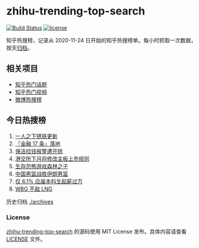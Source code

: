 # zhihu-trending-top-search

[![Build Status](https://github.com/justjavac/zhihu-trending-top-search/workflows/ci/badge.svg?branch=main)](https://github.com/justjavac/zhihu-trending-top-search/actions)
[![license](https://img.shields.io/github/license/justjavac/zhihu-trending-top-search)](https://github.com/justjavac/zhihu-trending-top-search/blob/main/LICENSE)

知乎热搜榜，记录从 2020-11-24 日开始的知乎热搜榜单。每小时抓取一次数据，按天[归档](./archives)。

## 相关项目

- [知乎热门话题](https://github.com/justjavac/zhihu-trending-hot-questions)
- [知乎热门视频](https://github.com/justjavac/zhihu-trending-hot-video)
- [微博热搜榜](https://github.com/justjavac/weibo-trending-hot-search)

## 今日热搜榜

<!-- BEGIN -->
<!-- 最后更新时间 Mon Feb 27 2023 05:06:32 GMT+0800 (China Standard Time) -->

1. [一人之下锈铁更新](https://www.zhihu.com/search?q=%E4%B8%80%E4%BA%BA%E4%B9%8B%E4%B8%8B%E9%94%88%E9%93%81%E6%9B%B4%E6%96%B0)
1. [「金融 17 条」落地](https://www.zhihu.com/search?q=%E3%80%8C%E9%87%91%E8%9E%8D%2017%20%E6%9D%A1%E3%80%8D%E8%90%BD%E5%9C%B0)
1. [保洁捡钱报警遭开除](https://www.zhihu.com/search?q=%E4%BF%9D%E6%B4%81%E6%8D%A1%E9%92%B1%E6%8A%A5%E8%AD%A6%E9%81%AD%E5%BC%80%E9%99%A4)
1. [港交所下月将修改主板上市规则](https://www.zhihu.com/search?q=%E6%B8%AF%E4%BA%A4%E6%89%80%E4%B8%8B%E6%9C%88%E5%B0%86%E4%BF%AE%E6%94%B9%E4%B8%BB%E6%9D%BF%E4%B8%8A%E5%B8%82%E8%A7%84%E5%88%99)
1. [生存恐怖游戏森林之子](https://www.zhihu.com/search?q=%E7%94%9F%E5%AD%98%E6%81%90%E6%80%96%E6%B8%B8%E6%88%8F%E6%A3%AE%E6%9E%97%E4%B9%8B%E5%AD%90)
1. [中国男篮战胜伊朗男篮](https://www.zhihu.com/search?q=%E4%B8%AD%E5%9B%BD%E7%94%B7%E7%AF%AE%E6%88%98%E8%83%9C%E4%BC%8A%E6%9C%97%E7%94%B7%E7%AF%AE)
1. [仅 6.1% 应届本科生起薪过万](https://www.zhihu.com/search?q=%E4%BB%85%206.1%25%20%E5%BA%94%E5%B1%8A%E6%9C%AC%E7%A7%91%E7%94%9F%E8%B5%B7%E8%96%AA%E8%BF%87%E4%B8%87)
1. [WBG 不敌 LNG](https://www.zhihu.com/search?q=WBG%20%E4%B8%8D%E6%95%8C%20LNG)

<!-- END -->

历史归档 [./archives](./archives)

### License

[zhihu-trending-top-search](https://github.com/justjavac/zhihu-trending-top-search) 的源码使用 MIT License
发布。具体内容请查看 [LICENSE](./LICENSE) 文件。
